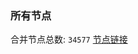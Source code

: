 ### 所有节点
合并节点总数: `34577`
[节点链接](https://github.com/qjlxg/586/raw/refs/heads/master/sub/sub_merge_base64.txt)


